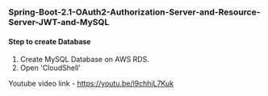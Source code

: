 ### Spring-Boot-2.1-OAuth2-Authorization-Server-and-Resource-Server-JWT-and-MySQL

#### Step to create Database
1. Create MySQL Database on AWS RDS.
2. Open 'CloudShell'

Youtube video link - https://youtu.be/l9chhjL7Kuk
